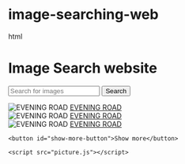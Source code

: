 # image-searching-web
html
<!DOCTYPE html>
<html lang="en">
  <head>
    <meta charset="UTF-8" />
    <meta name="viewport" content="width=device-width, initial-scale=1.0" />
    <link rel="stylesheet" href="picture.css" />
    <title>Image Search App JS API</title>
  </head>
  <body>
    <h1>Image Search website</h1>
    <form action="">
      <input type="text" id="search-input" placeholder="Search for images" />
      <button id="search-button">Search</button>
    </form>
    <div class="search-results">
      <div class="search-result">
        <img
          src="https://images.unsplash.com/photo-1686846192802-6baeda1b0771?ixlib=rb-4.0.3&ixid=M3wxMjA3fDB8MHxwaG90by1wYWdlfHx8fGVufDB8fHx8fA%3D%3D&auto=format&fit=crop&w=764&q=80"
          alt="EVENING ROAD"
        />
        <a
          href="https://unsplash.com/photos/a-group-of-people-walking-across-a-cross-walk-gx5kmlplWwE"
          target="_blank"
          >EVENING ROAD</a
        >
      </div>
      <div class="search-result">
        <img
          src="https://images.unsplash.com/photo-1686846192802-6baeda1b0771?ixlib=rb-4.0.3&ixid=M3wxMjA3fDB8MHxwaG90by1wYWdlfHx8fGVufDB8fHx8fA%3D%3D&auto=format&fit=crop&w=764&q=80"
          alt="EVENING ROAD"
        />
        <a
          href="https://unsplash.com/photos/a-group-of-people-walking-across-a-cross-walk-gx5kmlplWwE"
          target="_blank"
          >EVENING ROAD</a
        >
      </div>
      <div class="search-result">
        <img
          src="https://images.unsplash.com/photo-1686846192802-6baeda1b0771?ixlib=rb-4.0.3&ixid=M3wxMjA3fDB8MHxwaG90by1wYWdlfHx8fGVufDB8fHx8fA%3D%3D&auto=format&fit=crop&w=764&q=80"
          alt="EVENING ROAD"
        />
        <a
          href="https://unsplash.com/photos/a-group-of-people-walking-across-a-cross-walk-gx5kmlplWwE"
          target="_blank"
          >EVENING ROAD</a
        >
      </div>
    </div>

    <button id="show-more-button">Show more</button>

    <script src="picture.js"></script>
  </body>
</html>
